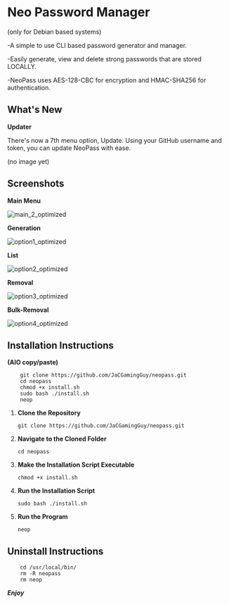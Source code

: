 # Neo Password Manager
(only for Debian based systems)

-A simple to use CLI based password generator and manager.

-Easily generate, view and delete strong passwords that are stored LOCALLY.

-NeoPass uses AES-128-CBC for encryption and HMAC-SHA256 for authentication.

## What's New

**Updater**

There's now a 7th menu option, Update. Using your GitHub username and token, you can update NeoPass with ease.

(no image yet)

## Screenshots

**Main Menu**

![main_2_optimized](https://github.com/user-attachments/assets/b352a37d-f21b-4a3b-8638-7fabc4350fa4)

**Generation**

![option1_optimized](https://github.com/user-attachments/assets/c285e1c6-b5e7-4a0c-a048-f37201697846)

**List**

![option2_optimized](https://github.com/user-attachments/assets/f5d4690c-5522-4d33-aff1-33675d430cef)

**Removal**

![option3_optimized](https://github.com/user-attachments/assets/6cbcbd7e-d809-4dc1-8e1f-ee8ad8e9fc10)

**Bulk-Removal**

![option4_optimized](https://github.com/user-attachments/assets/19fe35da-89a2-4f79-abb4-300d4e6d0f93)


## Installation Instructions

**(AIO copy/paste)**

        git clone https://github.com/JaCGamingGuy/neopass.git
        cd neopass
        chmod +x install.sh
        sudo bash ./install.sh
        neop
    
1.  **Clone the Repository**

        git clone https://github.com/JaCGamingGuy/neopass.git

2.  **Navigate to the Cloned Folder**

        cd neopass

3.  **Make the Installation Script Executable**

        chmod +x install.sh

4.  **Run the Installation Script**

        sudo bash ./install.sh
    
6.  **Run the Program**

        neop

## Uninstall Instructions

        cd /usr/local/bin/
        rm -R neopass
        rm neop

***Enjoy***
